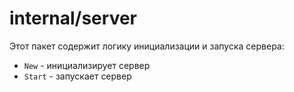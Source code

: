 # internal/server

Этот пакет содержит логику инициализации и запуска сервера:

- `New` - инициализирует сервер
- `Start` - запускает сервер